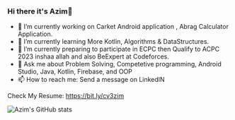 ### Hi there it's Azim👋

<!--
**ma7moud3zim/ma7moud3zim** is a ✨ _special_ ✨ repository because its `README.md` (this file) appears on your GitHub profile.
-->

- 🔭 I’m currently working on Carket Android application , Abrag Calculator Application.
- 🌱 I’m currently learning More Kotlin, Algorithms & DataStructures.
- 🌱 I’m currently preparing to participate in ECPC then Qualify to ACPC 2023 inshaa allah and also BeExpert at Codeforces. 
- 💬 Ask me about Problem Solving, Competetive programming, Android Studio, Java, Kotlin, Firebase, and OOP
- 📫 How to reach me: Send a message on LinkedIN


Check My Resume: https://bit.ly/cv3zim


![Azim's GitHub stats](https://github-readme-stats.vercel.app/api?username=ma7moud3zim&show_icons=true&theme=transparent)


